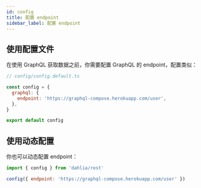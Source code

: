 ```yaml
---
id: config
title: 配置 endpoint
sidebar_label: 配置 endpoint
---
```


## 使用配置文件

在使用 GraphQL 获取数据之前，你需要配置 GraphQL 的 endpoint，配置类似：

```js
// config/config.default.ts

const config = {
  graphql: {
    endpoint: 'https://graphql-compose.herokuapp.com/user',
  },
}

export default config
```

## 使用动态配置

你也可以动态配置 endpoint：

```js
import { config } from 'dahlia/rest'

config({ endpoint: 'https://graphql-compose.herokuapp.com/user' })
```
